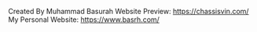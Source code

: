 Created By Muhammad Basurah
Website Preview: https://chassisvin.com/
My Personal Website: https://www.basrh.com/